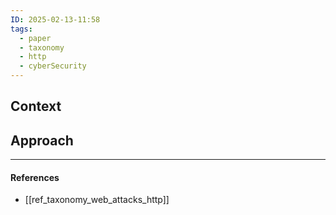 ```yaml
---
ID: 2025-02-13-11:58
tags:
  - paper
  - taxonomy
  - http
  - cyberSecurity
---
```

## Context


## Approach



---
#### References
- [[ref_taxonomy_web_attacks_http]]